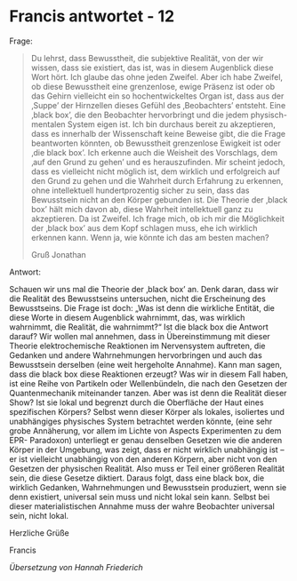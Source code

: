 # Francis antwortet - 12

Frage:

>Du lehrst, dass Bewusstheit, die subjektive Realität, von der wir wissen, dass sie existiert, das ist, was in diesem Augenblick diese Wort hört. Ich glaube das ohne jeden Zweifel. Aber ich habe Zweifel, ob diese Bewusstheit eine grenzenlose, ewige Präsenz ist oder ob das Gehirn vielleicht ein so hochentwickeltes Organ ist, dass aus der ‚Suppe’ der Hirnzellen dieses Gefühl des ‚Beobachters’ entsteht. Eine ‚black box’, die den Beobachter hervorbringt und die jedem physisch-mentalen System eigen ist. Ich bin durchaus bereit zu akzeptieren, dass es innerhalb der Wissenschaft keine Beweise gibt, die die Frage beantworten könnten, ob Bewusstheit grenzenlose Ewigkeit ist oder ‚die black box’. Ich erkenne auch die Weisheit des Vorschlags, dem ‚auf den Grund zu gehen’ und es herauszufinden. Mir scheint jedoch, dass es vielleicht nicht möglich ist, dem wirklich und erfolgreich auf den Grund zu gehen und die Wahrheit durch Erfahrung zu erkennen, ohne intellektuell hundertprozentig sicher zu sein, dass das Bewusstsein nicht an den Körper gebunden ist. Die Theorie der ‚black box’ hält mich davon ab, diese Wahrheit intellektuell ganz zu akzeptieren. Da ist Zweifel. Ich frage mich, ob ich mir die Möglichkeit der ‚black box’ aus dem Kopf schlagen muss, ehe ich wirklich erkennen kann. Wenn ja, wie könnte ich das am besten machen?
>
>Gruß Jonathan

Antwort:

Schauen wir uns mal die Theorie der ‚black box’ an. Denk daran, dass wir die Realität des Bewusstseins untersuchen, nicht die Erscheinung des Bewusstseins. Die Frage ist doch: „Was ist denn die wirkliche Entität, die diese Worte in diesem Augenblick wahrnimmt, das, was wirklich wahrnimmt, die Realität, die wahrnimmt?“ Ist die black box die Antwort darauf? Wir wollen mal annehmen, dass in Übereinstimmung mit dieser Theorie elektrochemische Reaktionen im Nervensystem auftreten, die Gedanken und andere Wahrnehmungen hervorbringen und auch das Bewusstsein derselben (eine weit hergeholte Annahme). Kann man sagen, dass die black box diese Reaktionen erzeugt? Was wir in diesem Fall haben, ist eine Reihe von Partikeln oder Wellenbündeln, die nach den Gesetzen der Quantenmechanik miteinander tanzen. Aber was ist denn die Realität dieser Show? Ist sie lokal und begrenzt durch die Oberfläche der Haut eines spezifischen Körpers? Selbst wenn dieser Körper als lokales, isoliertes und unabhängiges physisches System betrachtet werden könnte, (eine sehr grobe Annäherung, vor allem im Lichte von Aspects Experimenten zu dem EPR- Paradoxon) unterliegt er genau denselben Gesetzen wie die anderen Körper in der Umgebung, was zeigt, dass er nicht wirklich unabhängig ist – er ist vielleicht unabhängig von den anderen Körpern, aber nicht von den Gesetzen der physischen Realität. Also muss er Teil einer größeren Realität sein, die diese Gesetze diktiert. Daraus folgt, dass eine black box, die wirklich Gedanken, Wahrnehmungen und Bewusstsein produziert, wenn sie denn existiert, universal sein muss und nicht lokal sein kann. Selbst bei dieser materialistischen Annahme muss der wahre Beobachter universal sein, nicht lokal.

Herzliche Grüße

Francis

_Übersetzung von Hannah Friederich_

